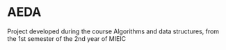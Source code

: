 # AEDA
Project developed during the course Algorithms and data structures, from the 1st semester of the 2nd year of MIEIC
